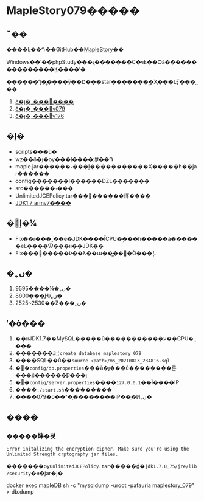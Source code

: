 # MapleStory079�����

## ˵��

����Ŀ��Դ��GitHub��[MapleStory](https://github.com/aoaostar/MapleStory)��

Windows��ʹ��phpStudy���ɻ�������С�ױȽ��Ѻã���������̫������Ķ����ˡ�

������ƪ�̳̣����ÿ��Ը���star�������ۣ�Ҳ���ԼӺ���˽��

1. [ð�յ�˽�������](https://blog.afauria.xyz/2022/09/01/geek-2022-09-01-%E5%86%92%E9%99%A9%E5%B2%9B%E7%A7%81%E6%9C%8D%E6%90%AD%E5%BB%BA%E5%9F%BA%E7%A1%80/)
2. [ð�յ�˽���v079](https://blog.afauria.xyz/2022/09/02/geek-2022-09-02-%E5%86%92%E9%99%A9%E5%B2%9B%E7%A7%81%E6%9C%8D%E6%90%AD%E5%BB%BAv079/)
3. [ð�յ�˽���v176](https://blog.afauria.xyz/2022/09/08/geek-2022-09-08-%E5%86%92%E9%99%A9%E5%B2%9B%E7%A7%81%E6%9C%8D%E6%90%AD%E5%BB%BAv176/)

## �ļ�

* scripts���ű�
* wz��ð�յ�ѹ���ļ����洢��Դ
* maple.jar������˴���ļ�����������Ҳ�����һ��jar������
* config�������ļ������ǱȽ�������
* src������˴���
* UnlimitedJCEPolicy.tar���޸������㷨����
* [JDK1.7 armv7����](https://www.oracle.com/java/technologies/javase/javase7-archive-downloads.html)

## �޸ļ�¼

* Fix��ɾ���˲ֿ��е�JDK����ΪCPU�ܹ���һ�����ã������еĿ����Ѿ���װ��JDK��
* Fix���޸�����Ϸ��λ��ա��̳��޷�Ӧ���⡣

## �˿ں�

1. 9595����¼�˿ں�
2. 8600���̳Ƕ˿ں�
3. 2525~2530��Ƶ���˿ں�

## ʹ�ò���

1. ��װJDK1.7��MySQL�����û�����������ע��CPU�ܹ���
2. �������ݿ⣺`create database maplestory_079`
3. ����SQL��ṹ��`source <path>/ms_20210813_234816.sql`
4. �޸�`config/db.properties`���ã�ȷ���û��������룬���ݿ������Ƿ���ȷ
5. �޸�`config/server.properties`����`127.0.0.1`��Ϊ����IP
6. ����`./start.sh`���������
7. ����079�ͻ��ˣ�ָ��������IP��ַ�Ͷ˿ں�

## ����

### �����㷨�쳣

```shell
Error initalizing the encryption cipher. Make sure you're using the Unlimited Strength crptography jar files.
```

�������ѹ`UnlimitedJCEPolicy.tar`�����ǵ�`jdk1.7.0_75/jre/lib/security`�е�jar�ļ�

docker exec mapleDB sh -c "mysqldump -uroot -pafauria maplestory_079" > db.dump